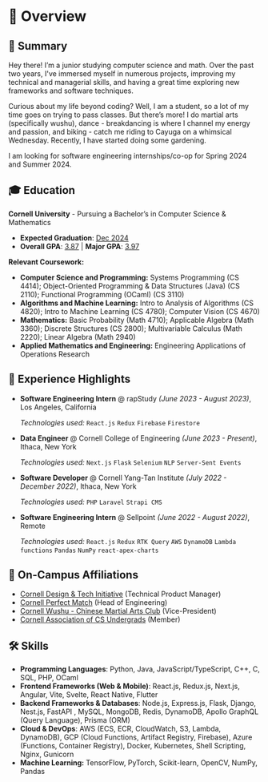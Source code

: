 # 📖 Overview <a href="https://www.youtube.com/watch?v=B46EdJApFmI"><img class="overview" src="/icons/teal_ribbon.ico" style="width:15px;" /></a> <a href="https://youtu.be/DlFkfOqtgR8?si=T-OzRtnyO_S0aW0X"><img class="overview" src="/icons/orange_ribbon.ico" style="width:15px;" /></a>

<!-- <div align="left" style="font-size: 16px;background-color: rgba(0, 0, 0, 0.7); padding: 10px; border-radius: 2px;">
	I strive to be known as the most approachable person. Always here for friends, nk. call me &#128524;
</div> -->

## 🚀 Summary

Hey there! I’m a junior studying computer science and math. Over the past two years, I've immersed myself in numerous projects, improving my technical and managerial skills, and having a great time exploring new frameworks and software techniques.

Curious about my life beyond coding? Well, I am a student, so a lot of my time goes on trying to pass classes. But there’s more! I do martial arts (specifically wushu), dance - breakdancing is where I channel my energy and passion, and biking - catch me riding to Cayuga on a whimsical Wednesday. Recently, I have started doing some gardening.

I am looking for software engineering internships/co-op for Spring 2024 and Summer 2024.

## 🎓 Education

**Cornell University** - Pursuing a Bachelor’s in Computer Science & Mathematics

-   <strong>Expected Graduation</strong>: <ins>Dec 2024</ins>
-   **Overall GPA**: <ins>3.87</ins> | **Major GPA**: <ins>3.97</ins>

**Relevant Coursework:**

-   **Computer Science and Programming:** Systems Programming (CS 4414); Object-Oriented Programming & Data Structures (Java) (CS 2110); Functional Programming (OCaml) (CS 3110)
-   **Algorithms and Machine Learning:** Intro to Analysis of Algorithms (CS 4820); Intro to Machine Learning (CS 4780); Computer Vision (CS 4670)
-   **Mathematics:** Basic Probability (Math 4710); Applicable Algebra (Math 3360); Discrete Structures (CS 2800); Multivariable Calculus (Math 2220); Linear Algebra (Math 2940)
-   **Applied Mathematics and Engineering:** Engineering Applications of Operations Research

## 🌟 Experience Highlights

-   **Software Engineering Intern** @ rapStudy _(June 2023 - August 2023)_, Los Angeles, California<br>

    _Technologies used:_ `React.js` `Redux` `Firebase` `Firestore`

-   **Data Engineer** @ Cornell College of Engineering _(June 2023 - Present)_, Ithaca, New York<br>

    _Technologies used:_ `Next.js` `Flask` `Selenium` `NLP` `Server-Sent Events`

-   **Software Developer** @ Cornell Yang-Tan Institute _(July 2022 - December 2022)_, Ithaca, New York<br>

    _Technologies used:_ `PHP` `Laravel` `Strapi CMS`

-   **Software Engineering Intern** @ Sellpoint _(June 2022 - August 2022)_, Remote<br>

    _Technologies used:_ `React.js` `Redux` `RTK Query` `AWS` `DynamoDB` `Lambda functions` `Pandas` `NumPy` `react-apex-charts`

## 📌 On-Campus Affiliations

-   [Cornell Design & Tech Initiative](https://www.cornelldti.org/) (Technical Product Manager)
-   [Cornell Perfect Match](https://perfectmatch.ai/) (Head of Engineering)
-   [Cornell Wushu - Chinese Martial Arts Club](https://cornellwushu.github.io/) (Vice-President)
-   [Cornell Association of CS Undergrads](https://acsu.cornell.edu/) (Member)

## 🛠 Skills

- **Programming Languages**: Python, Java, JavaScript/TypeScript, C++, C, SQL, PHP, OCaml
- **Frontend Frameworks (Web & Mobile)**: React.js, Redux.js, Next.js, Angular, Vite, Svelte, React Native, Flutter
- **Backend Frameworks & Databases**: Node.js, Express.js, Flask, Django, Nest.js, FastAPI , MySQL, MongoDB, Redis, DynamoDB, Apollo GraphQL (Query Language), Prisma (ORM)
- **Cloud & DevOps**: AWS (ECS, ECR, CloudWatch, S3, Lambda, DynamoDB), GCP (Cloud Functions, Artifact Registry, Firebase), Azure (Functions, Container Registry), Docker, Kubernetes, Shell Scripting, Nginx, Gunicorn
- **Machine Learning:** TensorFlow, PyTorch, Scikit-learn, OpenCV, NumPy, Pandas
